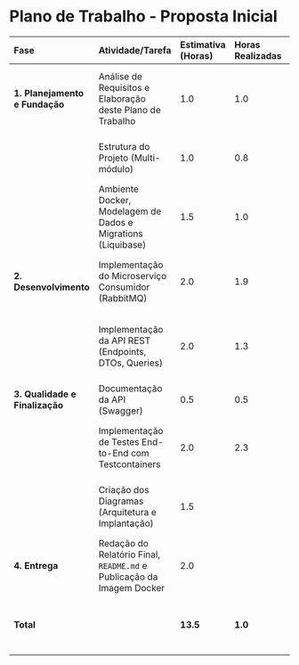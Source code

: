 # Plano de Trabalho - Proposta Inicial

| Fase                           | Atividade/Tarefa                                                      | Estimativa (Horas) | Horas Realizadas | Status       | Observações                                                        |
|:-------------------------------|:----------------------------------------------------------------------|:-------------------|:-----------------|:-------------|:-------------------------------------------------------------------|
| **1. Planejamento e Fundação** | Análise de Requisitos e Elaboração deste Plano de Trabalho            | 1.0                | 1.0              | Concluído    | Primeira entrega do desafio, alinhando escopo e atividades.        |
|                                | Estrutura do Projeto (Multi-módulo)                                   | 1.0                | 0.8              | Concluído    | Definição da arquitetura e setup inicial do repositório.           |
|                                | Ambiente Docker, Modelagem de Dados e Migrations (Liquibase)          | 1.5                | 1.0              | Concluído    | Configuração do docker-compose e versionamento da base de dados.   |
| **2. Desenvolvimento**         | Implementação do Microserviço Consumidor (RabbitMQ)                   | 2.0                | 1.9              | Concluído    | Lógica de consumo, processamento e persistência dos pedidos.       |
|                                | Implementação da API REST (Endpoints, DTOs, Queries)                  | 2.0                | 1.3              | Concluído    | Criação de todos os endpoints solicitados para consulta dos dados. |
| **3. Qualidade e Finalização** | Documentação da API (Swagger)                                         | 0.5                | 0.5              | Concluído    | Documentação automática da API.                                    |
|                                | Implementação de Testes End-to-End com Testcontainers                 | 2.0                | 2.3              | Concluído    | Validar o fluxo completo: publicação na fila e consulta via API.   |
|                                | Criação dos Diagramas (Arquitetura e Implantação)                     | 1.5                |                  | Em progresso | Desenvolver os diagramas solicitados para o relatório técnico.     |
| **4. Entrega**                 | Redação do Relatório Final, `README.md` e Publicação da Imagem Docker | 2.0                |                  | A Fazer      | Finalizar toda a documentação e artefatos de entrega do projeto.   |
| **Total**                      |                                                                       | **13.5**           | **1.0**          |              | Plano de trabalho para execução do desafio em 2 dias.              |